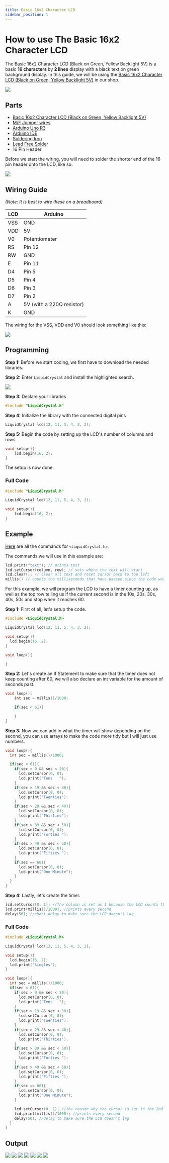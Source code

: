 ```yaml
---
title: Basic 16x2 Character LCD 
sidebar_position: 1
---
```


# How to use The Basic 16x2 Character LCD

The Basic 16x2 Character LCD (Black on Green, Yellow Backlight 5V) is a basic **16 characters** by **2 lines** display with a black text on green background display. In this guide, we will be using the [Basic 16x2 Character LCD (Black on Green, Yellow Backlight 5V)](https://www.canadarobotix.com/products/2074) in our shop.

![](/img/docs/product_guide/2074_01.png)

## Parts
* [Basic 16x2 Character LCD (Black on Green, Yellow Backlight 5V)](https://www.canadarobotix.com/products/2074)
* [M/F Jumper wires](https://www.canadarobotix.com/collections/cables-wires-and-connectors/products/1162)
* [Arduino Uno R3](https://www.canadarobotix.com/products/60)
* [Arduino IDE](https://www.arduino.cc/en/software)
* [Soldering Iron](https://www.canadarobotix.com/products/2852)
* [Lead Free Solder](https://www.canadarobotix.com/products/964)
* 16 Pin Header

Before we start the wiring, you will need to solder the shorter end of the 16 pin header onto the LCD, like so:

![](/img/docs/product_guide/2074_02.png)

## Wiring Guide
_(Note: It is best to wire these on a breadboard)_

|LCD|Arduino|
|---|---|
|VSS|GND|
|VDD|5V|
|V0|Potentiometer|
|RS|Pin 12|
|RW|GND|
|E|Pin 11|
|D4|Pin 5|
|D5|Pin 4|
|D6|Pin 3|
|D7|Pin 2|
|A|5V (with a 220Ω resistor)|
|K|GND|

The wiring for the VSS, VDD and V0 should look something like this:

![](/img/docs/product_guide/2074_03.png)

## Programming

**Step 1:** Before we start coding, we first have to download the needed libraries.

**Step 2:** Enter `LiquidCrystal` and install the highlighted search.

![](/img/docs/product_guide/2074_04.png)

**Step 3:** Declare your libraries

```c
#include "LiquidCrystal.h"
```

**Step 4:** Initialize the library with the connected digital pins

```c
LiquidCrystal lcd(12, 11, 5, 4, 3, 2);
```

**Step 5:** Begin the code by setting up the LCD's number of columns and rows

```c
void setup(){
    lcd.begin(16, 2);
}
```

The setup is now done.

### Full Code

```c
#include "LiquidCrystal.h"

LiquidCrystal lcd(12, 11, 5, 4, 3, 2);

void setup(){
    lcd.begin(16, 2);
}
```

## Example
[Here](https://www.arduino.cc/reference/en/libraries/liquidcrystal/) are all the commands for `<LiquidCrystal.h>`.

The commands we will use in this example are:

```c
lcd.print("text"); // prints text
lcd.setCursor(column, row); // sets where the text will start
lcd.clear(); // clear all text and reset cursor back to top left
millis() // counts the milliseconds that have passed since the code was activated
```

For this example, we will program the LCD to have a timer counting up, as well as the top row telling us if the current second is in the 10s, 20s, 30s, 40s, 50s and stop when it reaches 60.

**Step 1:** First of all, let's setup the code.

```c
#include <LiquidCrystal.h>

LiquidCrystal lcd(12, 11, 5, 4, 3, 2);

void setup(){
  lcd.begin(16, 2);
}

void loop(){

}
```

**Step 2:** Let's create an If Statement to make sure that the timer does not keep counting after 60, we will also declare an int variable for the amount of seconds past.

```c
void loop()[
    int sec = millis()/1000;

    if(sec < 61){

    }
]
```

**Step 3:** Now we can add in what the timer will show depending on the second, you can use arrays to make the code more tidy but I will just use numbers.

```c
void loop(){
  int sec = millis()/1000;

  if(sec < 61){
    if(sec > 9 && sec < 20){
      lcd.setCursor(0, 0);
      lcd.print("Tens   ");
    }
    if(sec > 19 && sec < 30){
      lcd.setCursor(0, 0);
      lcd.print("Twenties");
    }
    if(sec > 29 && sec < 40){
      lcd.setCursor(0, 0);
      lcd.print("Thirties");
    }
    if(sec > 39 && sec < 50){
      lcd.setCursor(0, 0);
      lcd.print("Forties ");
    }
    if(sec > 49 && sec < 60){
      lcd.setCursor(0, 0);
      lcd.print("Fifties ");
    }
    if(sec == 60){
      lcd.setCursor(0, 0);
      lcd.print("One Minute");
    }
  }
}
```

**Step 4:** Lastly, let's create the timer.

```c
lcd.setCursor(0, 1); //The column is set as 1 because the LCD counts the columns starting from 0, which means 0=1, 1=2
lcd.print(millis()/1000); //prints every second
delay(50); //short delay to make sure the LCD doesn't lag
```

### Full Code

```c
#include <LiquidCrystal.h>

LiquidCrystal lcd(12, 11, 5, 4, 3, 2);

void setup(){
  lcd.begin(16, 2);
  lcd.print("Singles");
}

void loop(){
  int sec = millis()/1000;
  if(sec < 61){
    if(sec > 9 && sec < 20){
      lcd.setCursor(0, 0);
      lcd.print("Tens   ");
    }
    if(sec > 19 && sec < 30){
      lcd.setCursor(0, 0);
      lcd.print("Twenties");
    }
    if(sec > 29 && sec < 40){
      lcd.setCursor(0, 0);
      lcd.print("Thirties");
    }
    if(sec > 39 && sec < 50){
      lcd.setCursor(0, 0);
      lcd.print("Forties ");
    }
    if(sec > 49 && sec < 60){
      lcd.setCursor(0, 0);
      lcd.print("Fifties ");
    }
    if(sec == 60){
      lcd.setCursor(0, 0);
      lcd.print("One Minute");
    }

    lcd.setCursor(0, 1); //the reason why the cursor is set to the 2nd row is because the LCD counts from 0
    lcd.print(millis()/1000); //prints every second
    delay(50); //delay to make sure the LCD doesn't lag
  }
}
```

## Output

![](/img/docs/product_guide/2074_05.png)
![](/img/docs/product_guide/2074_06.png)
![](/img/docs/product_guide/2074_07.png)
![](/img/docs/product_guide/2074_08.png)
![](/img/docs/product_guide/2074_09.png)
![](/img/docs/product_guide/2074_10.png)
![](/img/docs/product_guide/2074_11.png)